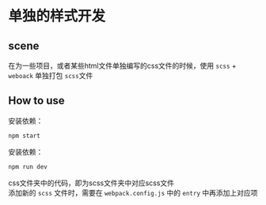 # 单独的样式开发

## scene

在为一些项目，或者某些html文件单独编写的css文件的时候，使用 `scss` + `weboack` 单独打包 `scss`文件

## How to use
安装依赖：
 ```bash
 npm start
 ```

 安装依赖：
 ```bash
 npm run dev
 ```

css文件夹中的代码，即为scss文件夹中对应scss文件  
添加新的 `scss` 文件时，需要在 `webpack.config.js` 中的 `entry` 中再添加上对应项